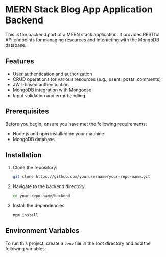 # MERN Stack Blog App Application Backend

This is the backend part of a MERN stack application. It provides RESTful API endpoints for managing resources and interacting with the MongoDB database.


## Features

- User authentication and authorization
- CRUD operations for various resources (e.g., users, posts, comments)
- JWT-based authentication
- MongoDB integration with Mongoose
- Input validation and error handling

## Prerequisites

Before you begin, ensure you have met the following requirements:

- Node.js and npm installed on your machine
- MongoDB database

## Installation

1. Clone the repository:

    ```bash
    git clone https://github.com/yourusername/your-repo-name.git
    ```

2. Navigate to the backend directory:

    ```bash
    cd your-repo-name/backend
    ```

3. Install the dependencies:

    ```bash
    npm install
    ```

## Environment Variables

To run this project, create a `.env` file in the root directory and add the following variables:

